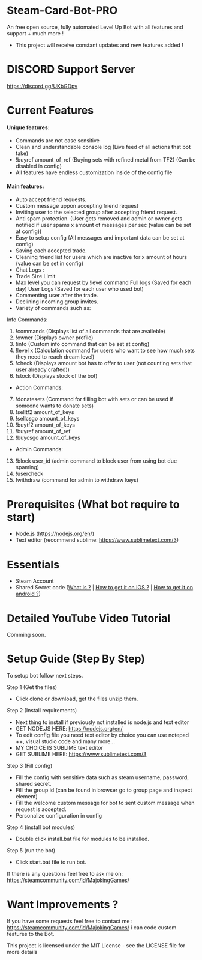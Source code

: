 # Steam-Card-Bot-PRO
An free open source, fully automated Level Up Bot with all features and support + much more !

- This project will receive constant updates and new features added !

# DISCORD Support Server

https://discord.gg/UKbGDpv

# Current Features

#### Unique features: 

- Commands are not case sensitive
- Clean and understandable console log (Live feed of all actions that bot take)
- !buyref amount_of_ref (Buying sets with refined metal from TF2) (Can be disabled in config)
- All features have endless customization inside of the config file

#### Main features: 

- Auto accept friend requests.
- Custom message uppon accepting friend request
- Inviting user to the selected group after accepting friend request.
- Anti spam protection. (User gets removed and admin or owner gets notified if user spams x amount of messages per sec (value can be set at config))
- Easy to setup config (All messages and important data can be set at config)
- Saving each accepted trade.
- Cleaning friend list for users which are inactive for x amount of hours (value can be set in config)
- Chat Logs :
- Trade Size Limit
- Max level you can request by !level command
Full logs (Saved for each day)
User Logs (Saved for each user who used bot)
- Commenting user after the trade.
- Declining incoming group invites.
- Variety of commands such as:

Info Commands:

1. !commands (Displays list of all commands that are availeble)
2. !owner (Displays owner profile)
3. !info (Custom info command that can be set at config)
4. !level x (Calculation command for users who want to see how much sets they need to reach dream level)
5. !check (Displays amount bot has to offer to user (not counting sets that user already crafted))
6. !stock (Displays stock of the bot)

- Action Commands:

7. !donatesets (Command for filling bot with sets or can be used if someone wants to donate sets)
8. !selltf2 amount_of_keys
9. !sellcsgo amount_of_keys
10. !buytf2 amount_of_keys
11. !buyref amount_of_ref
12. !buycsgo amount_of_keys

- Admin Commands:

13. !block user_id (admin command to block user from using bot due spaming)
14. !usercheck
15. !withdraw (command for admin to withdraw keys) 


# Prerequisites (What bot require to start)
- Node.js (https://nodejs.org/en/)
- Text editor (recommend sublime: https://www.sublimetext.com/3)

# Essentials
- Steam Account
- Shared Secret code ([What is ?](https://searchsecurity.techtarget.com/definition/shared-secret) | [How to get it on IOS ?](https://forums.backpack.tf/topic/45995-guide-how-to-get-your-shared-secret-from-ios-device-steam-mobile/) | [How to get it on android ?](https://forums.backpack.tf/topic/46354-guide-how-to-find-the-steam-identity_secret-on-an-android-phone/))

# Detailed YouTube Video Tutorial

Comming soon.

# Setup Guide (Step By Step)

To setup bot follow next steps.

Step 1 (Get the files)
- Click clone or download, get the files unzip them. 

Step 2 (Install requirements)
- Next thing to install if previously not installed is node.js and text editor
- GET NODE.JS HERE: https://nodejs.org/en/
- To edit config file you need text editor by choice you can use notepad ++, visual studio code and many more...
- MY CHOICE IS SUBLIME text editor
- GET SUBLIME HERE: https://www.sublimetext.com/3

Step 3 (Fill config)
- Fill the config with sensitive data such as steam username, password, shared secret.
- Fill the group id (can be found in browser go to group page and inspect element)
- Fill the welcome custom message for bot to sent custom message when request is accepted.
- Personalize configuration in config

Step 4 (install bot modules)
- Double click install.bat file for modules to be installed.

Step 5 (run the bot)
- Click start.bat file to run bot.

If there is any questions feel free to ask me on: https://steamcommunity.com/id/MajokingGames/

# Want Improvements ?

If you have some requests feel free to contact me : https://steamcommunity.com/id/MajokingGames/ i can code custom features to the Bot.

This project is licensed under the MIT License - see the LICENSE file for more details
